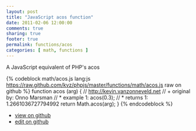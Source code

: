 ```yaml
---
layout: post
title: "JavaScript acos function"
date: 2011-02-06 12:00:00
comments: true
sharing: true
footer: true
permalink: functions/acos
categories: [ math, functions ]
---
```

A JavaScript equivalent of PHP's acos
<!-- more -->
{% codeblock math/acos.js lang:js https://raw.github.com/kvz/phpjs/master/functions/math/acos.js raw on github %}
function acos (arg) {
    // http://kevin.vanzonneveld.net
    // +   original by: Onno Marsman
    // *     example 1: acos(0.3);
    // *     returns 1: 1.2661036727794992
    return Math.acos(arg);
}
{% endcodeblock %}
<ul>
 <li><a href="https://github.com/kvz/phpjs/blob/master/functions/math/acos.js">view on github</a></li>
 <li><a href="https://github.com/kvz/phpjs/edit/master/functions/math/acos.js">edit on github</a></li>
</ul>
